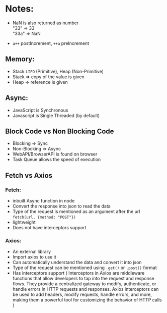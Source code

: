 # Notes:

- NaN is also returned as number 
<br>"33" => 33
<br>"33a" => NaN

- `a++` postIncrement, `++a` preIncrement

## Memory:
- Stack `LIFO` (Primitive), Heap (Non-Primitive)
- Stack => copy of the value is given
- Heap => reference is given

## Async:
- JavaScript is Synchronous
- Javascript is Single Threaded (by default)

## Block Code vs Non Blocking Code
- Blocking => Sync
- Non-Blocking => Async
- WebAPI/BrowserAPI is found on browser
- Task Queue allows the speed of execution

## Fetch vs Axios
### Fetch: 
- inbuilt Async function in node
- Convert the response into json to read the data
- Type of the request is mentioned as an argument after the url `fetch(url, {method: "POST"})`
- lightweight
- Does not have interceptors support

### Axios:
- An external library
- Import axios to use it
- Can automatically understand the data and convert it into json
- Type of the request can be mentioned using `.get()` or `.post()` format 
- Has interceptors support ( Interceptors in Axios are middleware functions that allow developers to tap into the request and response flows. They provide a centralized gateway to modify, authenticate, or handle errors in HTTP requests and responses. Axios interceptors can be used to add headers, modify requests, handle errors, and more, making them a powerful tool for customizing the behavior of HTTP calls )